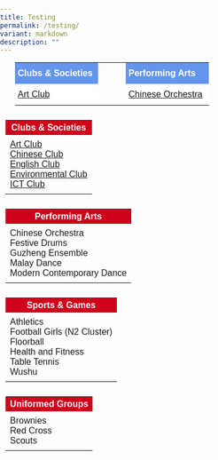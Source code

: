 ```yaml
---
title: Testing
permalink: /testing/
variant: markdown
description: ""
---
```

<style type="text/css">
.tg  {border-spacing:0;margin:0px auto;}
.tg td{font-family:Arial, sans-serif;font-size:16px;
  overflow:hidden;padding:10px 5px;word-break:normal;}
.tg th{font-family:Arial, sans-serif;font-size:16px;
  font-weight:normal;overflow:hidden;padding:10px 5px;word-break:normal;}
.tg .tg-yhj3{background-color:#FFF;color:#0C463A;text-align:left;vertical-align:middle}
.tg .tg-feqv{background-color:#6495ED;color:#666;font-weight:bold;text-align:left;vertical-align:middle}
</style>

<table class="tg" style="undefined;table-layout: fixed; width: 450px">
<colgroup>
<col style="width: 150px">
<col style="width: 50px">
<col style="width: 150px">	
</colgroup>

<tbody>
  <tr>
    <td class="tg-feqv"><span style="color:#FFFFFF;background-color:#6495ED">Clubs &amp; Societies</span></td>
		 <td border="0"></td>
    <td class="tg-feqv"><span style="color:#FFFFFF;background-color:#6495ED">Performing Arts</span></td>
  </tr>
		<tr>
    <td class="tg-yhj3"><a href="/cca-english-club/">Art Club</a></td>
			 <td border="0"></td>
    <td class="tg-yhj3"><a href="/cca-english-club/">Chinese Orchestra</a></td>
	</tr>
</tbody>
</table>

<style type="text/css">
body { 
font-family: Arial, sans-serif;
margin: 0; 
padding: 0; 
} 

.table-container { 
display: flex; 
flex-wrap: wrap; 
justify-content: space-between; 
margin: 10px; 
} 

.table { 
border-collapse: collapse; 
margin-bottom: 10px;
} 
 
td { 
padding: 8px; 
text-align: left; 
} 

th { 
background-color: #d0021b;
} 
} 
</style> 

<div class="table-container"> 
<table class="table"> 
<tbody>
<tr><th><span style="color:#FFFFFF;background-color:#d0021b">Clubs &amp; Societies</span></th> 
</tr><tr> 
	<td><a href="/cca-arts-club/">Art Club</a><br><a href="/cca-chinese-club/">Chinese Club</a><br><a href="/cca-english-club/">English Club</a><br><a href="/cca-environmental-club/">Environmental Club</a><br><a href="/cca-arts-club/">ICT Club</a></td>
</tr> 
</tbody>
</table>

<table class="table"> 
<tbody>
<tr><th><span style="color:#FFFFFF;background-color:#d0021b">Performing Arts</span></th> 
</tr><tr> 
<td>Chinese Orchestra<br>Festive Drums<br>Guzheng Ensemble<br>Malay Dance<br>Modern Contemporary Dance</td>
</tr>  
</tbody>
</table>

<table class="table"> 
<tbody>
<tr><th><span style="color:#FFFFFF;background-color:#d0021b">Sports &amp; Games</span></th> 
</tr><tr> 
<td>Athletics<br>Football Girls (N2 Cluster)<br>Floorball<br>Health and Fitness<br>Table Tennis<br>Wushu</td>
</tr>  
</tbody>
</table>

<table class="table"> 
<tbody>
<tr><th><span style="color:#FFFFFF;background-color:#d0021b">Uniformed Groups</span></th> 
</tr><tr> 
<td>Brownies<br>Red Cross<br>Scouts</td>
</tr>  
</tbody>
</table> 
</div>